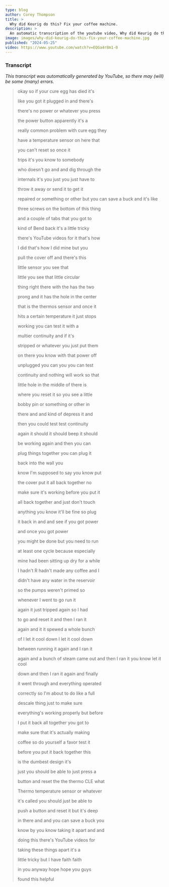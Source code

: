 ```yaml
---
type: blog
author: Corey Thompson
title: >
  Why did Keurig do this? Fix your coffee machine.
description: >
  An automatic transcription of the youtube video, Why did Keurig do this? Fix your coffee machine., generated from youtube captions.
image: images/why-did-keurig-do-this-fix-your-coffee-machine.jpg
published: "2024-05-25"
video: https://www.youtube.com/watch?v=EQGa4r8m1-0
---
```




### Transcript

*This transcript was automatically generated by YouTube, so there may (will) be some (many) errors.*

>okay so if your cure egg has died it&#39;s
>
> like you got it plugged in and there&#39;s
>
> there&#39;s no power or whatever you press
>
> the power button apparently it&#39;s a
>
> really common problem with cure egg they
>
> have a temperature sensor on here that
>
> you can&#39;t reset so once it
>
> trips it&#39;s you know to somebody
>
> who doesn&#39;t go and and dig through the
>
> internals it&#39;s you just you just have to
>
> throw it away or send it to get it
>
> repaired or something or other but 
you can save a buck and it&#39;s like
>
> three screws on the bottom of this thing
>
> and a couple of tabs that you got to
>
> kind of Bend back it&#39;s a little tricky
>
> there&#39;s YouTube videos for it that&#39;s how
>
> I did that&#39;s how I did mine but you
>
> pull the cover off and there&#39;s this
>
> little sensor you see that
>
> little you see that little circular
>
> thing right there with the has the two
>
> prong and it has the hole in the center
>
> that is the thermos sensor and once it
>
> hits a certain temperature it just stops
>
> working you can test it with a
>
> multier continuity and if it&#39;s
>
> stripped or whatever you just put them
>
> on there you know with that power off
>
> unplugged you can you you can test
>
> continuity and nothing will work so that
>
> little hole in the middle of there is
>
> where you reset it so you see a little
>
> bobby pin or something or other in
>
> there and and kind of depress it and
>
> then you could test test continuity
>
> again it should it should beep it should
>
> be working again and then you can
>
> plug things together you can plug it
>
> back into the wall you
>
> know I&#39;m supposed to say you know put
>
> the cover put it all back together no
>
> make sure it&#39;s working before you put it
>
> all back together and just don&#39;t touch
>
> anything you know it&#39;ll be fine so plug
>
> it back in and and see if you got power
>
> and once you got power
>
> you might be done but you need to run
>
> at least one cycle because especially
>
> mine had been sitting up dry for a while
>
> I hadn&#39;t R hadn&#39;t made any coffee and I
>
> didn&#39;t have any water in the reservoir
>
> so the pumps weren&#39;t primed so
>
> whenever I went to go run it
>
> again it just tripped again so I had
>
> to go and reset it and then I ran it
>
> again and it it spewed a whole bunch
>
> of I let it cool down I let it cool down
>
> between running it again and I ran it
>
> again and a bunch of steam came out 
and then I ran it you know let it cool
>
> down and then I ran it again and finally
>
> it went through and everything operated
>
> correctly so I&#39;m about to do like a full
>
> descale thing just to make sure
>
> everything&#39;s working properly but before
>
> I put it back all together you got to
>
> make sure that it&#39;s actually making
>
> coffee so do yourself a favor test it
>
> before you put it back together this
>
> is the dumbest design it&#39;s
>
> just you should be able to just press a
>
> button and reset the the thermo CLE what
>
> Thermo temperature sensor or whatever
>
> it&#39;s called you should just be able to
>
> push a button and reset it but it&#39;s deep
>
> in there and and you can save a buck you
>
> know by you know taking it apart and and
>
> doing this there&#39;s YouTube videos for
>
> taking these things apart it&#39;s a
>
> little tricky but I have faith faith
>
> in you anyway hope hope you guys
>
> found this helpful
